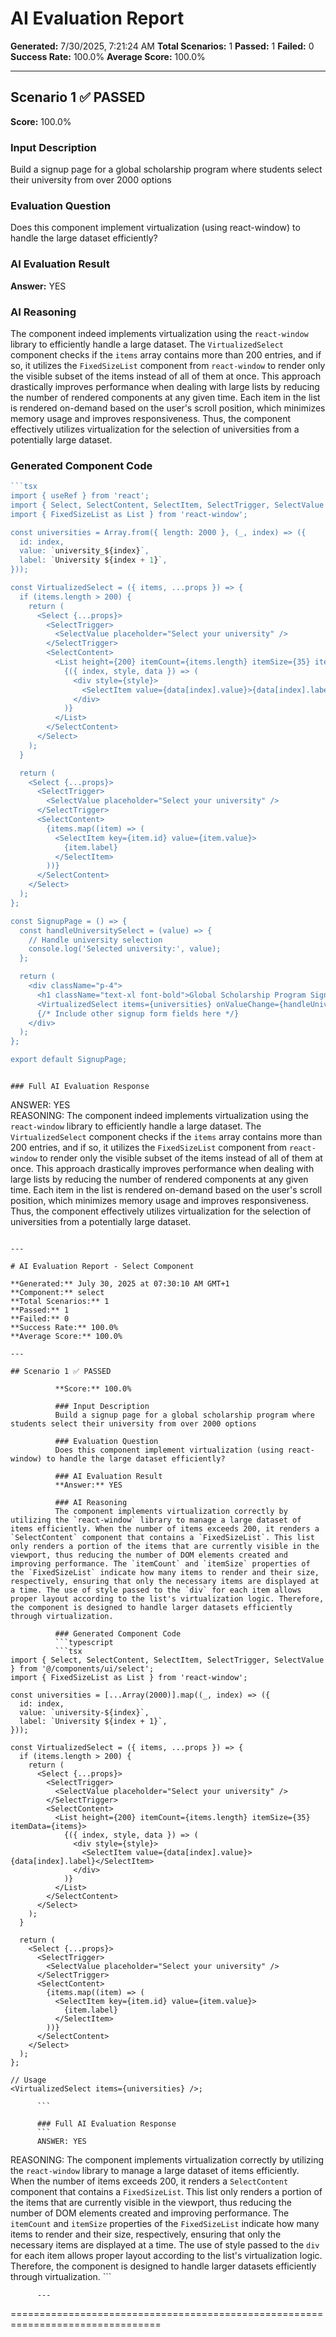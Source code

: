 # AI Evaluation Report

**Generated:** 7/30/2025, 7:21:24 AM
**Total Scenarios:** 1
**Passed:** 1
**Failed:** 0
**Success Rate:** 100.0%
**Average Score:** 100.0%

---

## Scenario 1 ✅ PASSED

**Score:** 100.0%

### Input Description
Build a signup page for a global scholarship program where students select their university from over 2000 options

### Evaluation Question
Does this component implement virtualization (using react-window) to handle the large dataset efficiently?

### AI Evaluation Result
**Answer:** YES

### AI Reasoning
The component indeed implements virtualization using the `react-window` library to efficiently handle a large dataset. The `VirtualizedSelect` component checks if the `items` array contains more than 200 entries, and if so, it utilizes the `FixedSizeList` component from `react-window` to render only the visible subset of the items instead of all of them at once. This approach drastically improves performance when dealing with large lists by reducing the number of rendered components at any given time. Each item in the list is rendered on-demand based on the user's scroll position, which minimizes memory usage and improves responsiveness. Thus, the component effectively utilizes virtualization for the selection of universities from a potentially large dataset.

### Generated Component Code
```typescript
```tsx
import { useRef } from 'react';
import { Select, SelectContent, SelectItem, SelectTrigger, SelectValue } from '@/components/ui/select';
import { FixedSizeList as List } from 'react-window';

const universities = Array.from({ length: 2000 }, (_, index) => ({
  id: index,
  value: `university_${index}`,
  label: `University ${index + 1}`,
}));

const VirtualizedSelect = ({ items, ...props }) => {
  if (items.length > 200) {
    return (
      <Select {...props}>
        <SelectTrigger>
          <SelectValue placeholder="Select your university" />
        </SelectTrigger>
        <SelectContent>
          <List height={200} itemCount={items.length} itemSize={35} itemData={items}>
            {({ index, style, data }) => (
              <div style={style}>
                <SelectItem value={data[index].value}>{data[index].label}</SelectItem>
              </div>
            )}
          </List>
        </SelectContent>
      </Select>
    );
  }

  return (
    <Select {...props}>
      <SelectTrigger>
        <SelectValue placeholder="Select your university" />
      </SelectTrigger>
      <SelectContent>
        {items.map((item) => (
          <SelectItem key={item.id} value={item.value}>
            {item.label}
          </SelectItem>
        ))}
      </SelectContent>
    </Select>
  );
};

const SignupPage = () => {
  const handleUniversitySelect = (value) => {
    // Handle university selection
    console.log('Selected university:', value);
  };

  return (
    <div className="p-4">
      <h1 className="text-xl font-bold">Global Scholarship Program Signup</h1>
      <VirtualizedSelect items={universities} onValueChange={handleUniversitySelect} />
      {/* Include other signup form fields here */}
    </div>
  );
};

export default SignupPage;
```
```

### Full AI Evaluation Response
```
ANSWER: YES  
REASONING: The component indeed implements virtualization using the `react-window` library to efficiently handle a large dataset. The `VirtualizedSelect` component checks if the `items` array contains more than 200 entries, and if so, it utilizes the `FixedSizeList` component from `react-window` to render only the visible subset of the items instead of all of them at once. This approach drastically improves performance when dealing with large lists by reducing the number of rendered components at any given time. Each item in the list is rendered on-demand based on the user's scroll position, which minimizes memory usage and improves responsiveness. Thus, the component effectively utilizes virtualization for the selection of universities from a potentially large dataset.
```

---

# AI Evaluation Report - Select Component

**Generated:** July 30, 2025 at 07:30:10 AM GMT+1
**Component:** select
**Total Scenarios:** 1
**Passed:** 1
**Failed:** 0
**Success Rate:** 100.0%
**Average Score:** 100.0%

---

## Scenario 1 ✅ PASSED

          **Score:** 100.0%

          ### Input Description
          Build a signup page for a global scholarship program where students select their university from over 2000 options

          ### Evaluation Question
          Does this component implement virtualization (using react-window) to handle the large dataset efficiently?

          ### AI Evaluation Result
          **Answer:** YES

          ### AI Reasoning
          The component implements virtualization correctly by utilizing the `react-window` library to manage a large dataset of items efficiently. When the number of items exceeds 200, it renders a `SelectContent` component that contains a `FixedSizeList`. This list only renders a portion of the items that are currently visible in the viewport, thus reducing the number of DOM elements created and improving performance. The `itemCount` and `itemSize` properties of the `FixedSizeList` indicate how many items to render and their size, respectively, ensuring that only the necessary items are displayed at a time. The use of style passed to the `div` for each item allows proper layout according to the list's virtualization logic. Therefore, the component is designed to handle larger datasets efficiently through virtualization.

          ### Generated Component Code
          ```typescript
          ```tsx
import { Select, SelectContent, SelectItem, SelectTrigger, SelectValue } from '@/components/ui/select';
import { FixedSizeList as List } from 'react-window';

const universities = [...Array(2000)].map((_, index) => ({
  id: index,
  value: `university-${index}`,
  label: `University ${index + 1}`,
}));

const VirtualizedSelect = ({ items, ...props }) => {
  if (items.length > 200) {
    return (
      <Select {...props}>
        <SelectTrigger>
          <SelectValue placeholder="Select your university" />
        </SelectTrigger>
        <SelectContent>
          <List height={200} itemCount={items.length} itemSize={35} itemData={items}>
            {({ index, style, data }) => (
              <div style={style}>
                <SelectItem value={data[index].value}>{data[index].label}</SelectItem>
              </div>
            )}
          </List>
        </SelectContent>
      </Select>
    );
  }

  return (
    <Select {...props}>
      <SelectTrigger>
        <SelectValue placeholder="Select your university" />
      </SelectTrigger>
      <SelectContent>
        {items.map((item) => (
          <SelectItem key={item.id} value={item.value}>
            {item.label}
          </SelectItem>
        ))}
      </SelectContent>
    </Select>
  );
};

// Usage
<VirtualizedSelect items={universities} />;
```
          ```

          ### Full AI Evaluation Response
          ```
          ANSWER: YES  
REASONING: The component implements virtualization correctly by utilizing the `react-window` library to manage a large dataset of items efficiently. When the number of items exceeds 200, it renders a `SelectContent` component that contains a `FixedSizeList`. This list only renders a portion of the items that are currently visible in the viewport, thus reducing the number of DOM elements created and improving performance. The `itemCount` and `itemSize` properties of the `FixedSizeList` indicate how many items to render and their size, respectively, ensuring that only the necessary items are displayed at a time. The use of style passed to the `div` for each item allows proper layout according to the list's virtualization logic. Therefore, the component is designed to handle larger datasets efficiently through virtualization.
          ```

          ---

          

================================================================================

